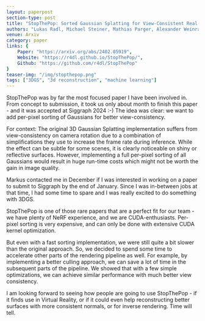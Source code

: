```yaml
---
layout: paperpost
section-type: post
title: "StopThePop: Sorted Gaussian Splatting for View-Consistent Real-time Rendering"
authors: "Lukas Radl, Michael Steiner, Mathias Parger, Alexander Weinrauch, Bernhard Kerbl, Markus Steinberger"
venue: Arxiv
category: paper
links: {
    Paper: "https://arxiv.org/abs/2402.05919",
    Website: "https://r4dl.github.io/StopThePop/",
    Github: "https://github.com/r4dl/StopThePop"
}
teaser-img: "/img/stopthepop.png"
tags: ["3DGS", "3d reconstruction", "machine learning"]
---
```


StopThePop was by far the most focused paper I have been involved in. From concept to submission, it took us only about month to finish this paper - and it was accepted at Siggraph 2024 :-)
The idea was clear: we want to add per-pixel sorting of Gaussians for better view-consistency. 

For context: The original 3D Gaussian Splatting implementation suffers from view-consistency on camera rotation due to a combination of simplifications they use to increase the frame rate during inference. 
While the effect can be subtle for some scenes, it is clearly noticeable on shiny or reflective surfaces.
However, implementing a full per-pixel sorting of all Gaussians would result in huge run-time costs which might not be worth the gain in image quality.

Markus contacted me in December if I was interested in working on a paper to submit to Siggraph by the end of January.
Since I was in-between jobs at that time, I had some time to spare and I was really excited to do something with 3DGS.

StopThePop is one of those rare papers that are a perfect fit for our team - we have plenty of NeRF experience, and we are CUDA-enthusiasts. Per-pixel sorting is very expensive, and can only be done with extensive CUDA kernel optimization.

But even with a fast sorting implementation, we were still quite a bit slower than the original approach. So, we decided to spend some time to accelerate other parts of the rendering pipeline as well. For example, by implementing a better culling approach, we can save a lot of time in the subsequent parts of the pipeline.
We showed that with a few simple optimizations, we can achieve similar performance with much better view consistency.

I am looking forward to seeing how people are going to use StopThePop - if it finds use in Virtual Reality, or if it could even help reconstructing better surfaces with more consistent normals, or for inverse rendering. Time will tell.